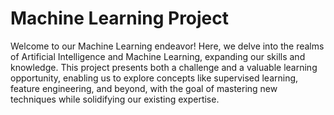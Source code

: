 # Machine Learning Project

Welcome to our Machine Learning endeavor! Here, we delve into the realms of Artificial Intelligence and Machine Learning, expanding our skills and knowledge. This project presents both a challenge and a valuable learning opportunity, enabling us to explore concepts like supervised learning, feature engineering, and beyond, with the goal of mastering new techniques while solidifying our existing expertise.

